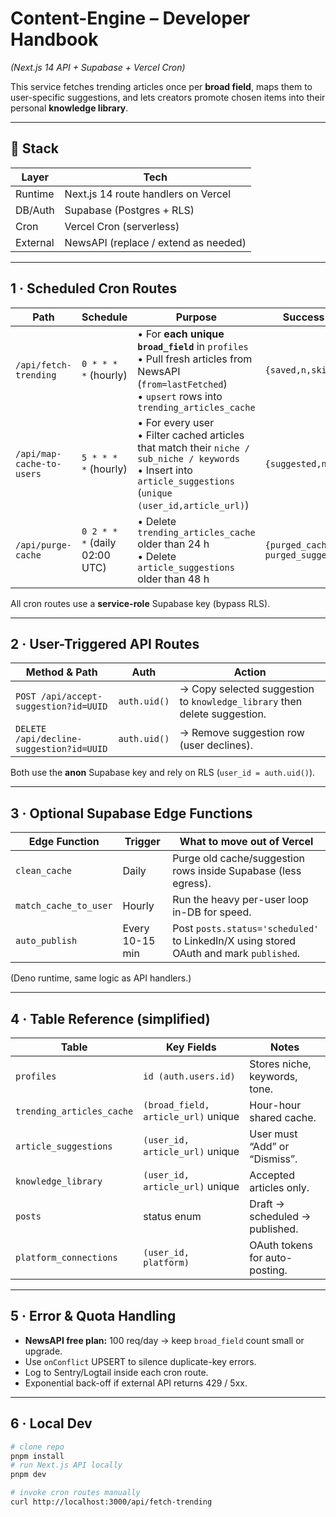 # Content-Engine – Developer Handbook
*(Next.js 14 API + Supabase + Vercel Cron)*

This service fetches trending articles once per **broad field**, maps them to user-specific suggestions, and lets creators promote chosen items into their personal **knowledge library**.

---

## 🔗 Stack
| Layer | Tech |
|-------|------|
| Runtime | Next.js 14 route handlers on Vercel |
| DB/Auth | Supabase (Postgres + RLS) |
| Cron | Vercel Cron (serverless) |
| External | NewsAPI (replace / extend as needed) |

---

## 1 · Scheduled Cron Routes

| Path | Schedule | Purpose | Success JSON |
|------|----------|---------|--------------|
| `/api/fetch-trending` | `0 * * * *` (hourly) | • For **each unique `broad_field`** in `profiles` <br/>• Pull fresh articles from NewsAPI (`from=lastFetched`) <br/>• `upsert` rows into `trending_articles_cache` | `{saved,n,skipped}` |
| `/api/map-cache-to-users` | `5 * * * *` (hourly) | • For every user <br/>• Filter cached articles that match their `niche / sub_niche / keywords` <br/>• Insert into `article_suggestions` (`unique (user_id,article_url)`) | `{suggested,n,skipped}` |
| `/api/purge-cache` | `0 2 * * *` (daily 02:00 UTC) | • Delete `trending_articles_cache` older than 24 h <br/>• Delete `article_suggestions` older than 48 h | `{purged_cache, purged_suggestions}` |

All cron routes use a **service-role** Supabase key (bypass RLS).

---

## 2 · User-Triggered API Routes

| Method & Path | Auth | Action |
|---------------|------|--------|
| `POST /api/accept-suggestion?id=UUID` | `auth.uid()` | → Copy selected suggestion to `knowledge_library` then delete suggestion. |
| `DELETE /api/decline-suggestion?id=UUID` | `auth.uid()` | → Remove suggestion row (user declines). |

Both use the **anon** Supabase key and rely on RLS (`user_id = auth.uid()`).

---

## 3 · Optional Supabase Edge Functions

| Edge Function | Trigger | What to move out of Vercel |
|---------------|---------|----------------------------|
| `clean_cache` | Daily | Purge old cache/suggestion rows inside Supabase (less egress). |
| `match_cache_to_user` | Hourly | Run the heavy per-user loop in-DB for speed. |
| `auto_publish` | Every 10-15 min | Post `posts.status='scheduled'` to LinkedIn/X using stored OAuth and mark `published`. |

(Deno runtime, same logic as API handlers.)

---

## 4 · Table Reference (simplified)

| Table | Key Fields | Notes |
|-------|------------|-------|
| `profiles` | `id (auth.users.id)` | Stores niche, keywords, tone. |
| `trending_articles_cache` | `(broad_field, article_url)` unique | Hour-hour shared cache. |
| `article_suggestions` | `(user_id, article_url)` unique | User must “Add” or “Dismiss”. |
| `knowledge_library` | `(user_id, article_url)` unique | Accepted articles only. |
| `posts` | status enum | Draft → scheduled → published. |
| `platform_connections` | `(user_id, platform)` | OAuth tokens for auto-posting. |

---

## 5 · Error & Quota Handling

* **NewsAPI free plan:** 100 req/day → keep `broad_field` count small or upgrade.  
* Use `onConflict` UPSERT to silence duplicate-key errors.  
* Log to Sentry/Logtail inside each cron route.  
* Exponential back-off if external API returns 429 / 5xx.

---

## 6 · Local Dev

```bash
# clone repo
pnpm install
# run Next.js API locally
pnpm dev

# invoke cron routes manually
curl http://localhost:3000/api/fetch-trending